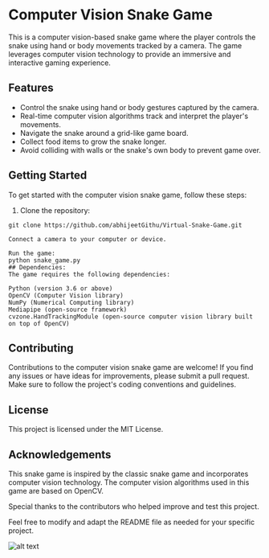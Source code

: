 # Computer Vision Snake Game

This is a computer vision-based snake game where the player controls the snake using hand or body movements tracked by a camera. The game leverages computer vision technology to provide an immersive and interactive gaming experience.

## Features

- Control the snake using hand or body gestures captured by the camera.
- Real-time computer vision algorithms track and interpret the player's movements.
- Navigate the snake around a grid-like game board.
- Collect food items to grow the snake longer.
- Avoid colliding with walls or the snake's own body to prevent game over.

## Getting Started

To get started with the computer vision snake game, follow these steps:

1. Clone the repository:

```shell
git clone https://github.com/abhijeetGithu/Virtual-Snake-Game.git

Connect a camera to your computer or device.

Run the game:
python snake_game.py
## Dependencies:
The game requires the following dependencies:

Python (version 3.6 or above)
OpenCV (Computer Vision library)
NumPy (Numerical Computing library)
Mediapipe (open-source framework)
cvzone.HandTrackingModule (open-source computer vision library built on top of OpenCV)
```
## Contributing
Contributions to the computer vision snake game are welcome! If you find any issues or have ideas for improvements, please submit a pull request. Make sure to follow the project's coding conventions and guidelines.

## License
This project is licensed under the MIT License.
## Acknowledgements
This snake game is inspired by the classic snake game and incorporates computer vision technology. The computer vision algorithms used in this game are based on OpenCV.

Special thanks to the contributors who helped improve and test this project.

Feel free to modify and adapt the README file as needed for your specific project.

![alt text](https://dipesg.github.io/All-AI/images/snake1.png)
